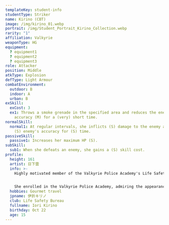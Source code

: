 ```yaml
---
templateKey: student-info
studentType: Striker
name: Kirino (CBT)
image: /img/kirino_01.webp
portrait: /img/Student_Portrait_Kirino_Collection.webp
rarity: "1"
affiliation: Valkyrie
weaponType: HG
equipment:
  ? equipment1
  ? equipment2
  ? equipment3
role: Attacker
position: Middle
atkType: Explosion
defType: Light Armour
combatEnvironment:
  outdoor: B
  indoor: A
  urban: B
exSkill:
  exCost: 3
  ex1: Throws a smoke grenade in the specified area and reduces the enemy's
    accuracy (M) for a (very) short time.
normalSkill:
  normal1: At regular intervals, she inflicts (S) damage to the enemy and reduces
    (S) enemy's accuracy for (S) time.
passiveSkill:
  passive1: Increases her maximum HP (S).
subSkill:
  sub1: When she defeats an enemy, she gains a (S) skill cost.
profile:
  height: 161
  artist: 日下雲
  info: >-
    Highly motivated member of the Valkyrie Police Academy's Life Safety Bureau.


    She enrolled in the Valkyrie Police Academy, admiring the appearance of the police confronting the villain, but was moved to the Life Safety Bureau because she was not good at shooting. However, she is still a passionate police girl who dreams of becoming a righteous cop and does not neglect her training.
  hobbies: Gourmet travel
  jpname: 伊折キリノ
  club: Life Safety Bureau
  fullname: Iori Kirino
  birthday: Oct 22
  age: 15
---
```

